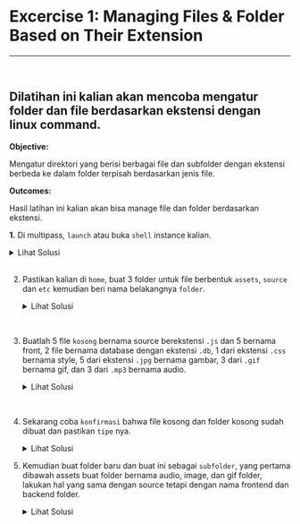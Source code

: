 
# Excercise 1: Managing Files & Folder Based on Their Extension
***

<br />

## Dilatihan ini kalian akan mencoba mengatur folder dan file berdasarkan ekstensi dengan linux command.

**Objective:**

Mengatur direktori yang berisi berbagai file dan subfolder dengan ekstensi berbeda ke dalam folder terpisah berdasarkan jenis file.

**Outcomes:**

Hasil latihan ini kalian akan bisa manage file dan folder berdasarkan ekstensi.

**1.**  Di multipass, `launch` atau buka `shell` instance kalian.
 
<details>
  <summary>Lihat Solusi</summary>
  <code>ls -l<br>file * > etc/type.txt</code> 
  <code>cat etc/type.txt</code>
</details>

<br />

2.  Pastikan kalian di `home`, buat 3 folder untuk file berbentuk `assets`, `source`  dan `etc` kemudian beri nama belakangnya `folder`.

	<details>
	  <summary>Lihat Solusi</summary>
	  <p>
	    cd /home/ubuntu<br>
	    mkdir {assets,source,etc}-folder
	  </p>
	</details>

<br />

3.  Buatlah 5 file `kosong` bernama source berekstensi `.js` dan 5 bernama front, 2 file bernama database dengan ekstensi `.db`, 1 dari ekstensi `.css` bernama style, 5 dari ekstensi `.jpg` bernama gambar, 3 dari `.gif` bernama gif, dan 3 dari `.mp3` bernama audio.

	<details>
	  <summary>Lihat Solusi</summary>
	  <p>
	    touch {source,front}{1..5}.js ; touch database{1,2}.db<br>
	    touch style.css ; touch gambar{1..5}.jpg<br>
	    touch gif{1,2,3}.gif ; touch audio{1..3}.mp3
	  </p>
	</details>

<br />

4.  Sekarang coba `konfirmasi` bahwa file kosong dan folder kosong sudah dibuat dan pastikan `tipe` nya.

	<details>
	  <summary>Lihat Solusi</summary>
	  <p>
	    ls -l<br>
	    file * > etc/type.txt<br>
	    cat etc/type.txt
	  </p>
	</details>

5.  Kemudian buat folder baru dan buat ini sebagai `subfolder`, yang pertama dibawah assets buat folder bernama audio, image, dan gif folder, lakukan hal yang sama dengan source tetapi dengan nama frontend dan backend folder.

	<details>
	  <summary>Lihat Solusi</summary>
	  <p>
	    mkdir -p assets/{audio, image, gif}<br>
	    mkdir -p source/{frontend, backend}
	  </p>
	</details>
